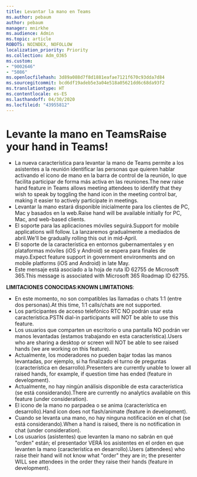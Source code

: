 ```yaml
---
title: Levantar la mano en Teams
ms.author: pebaum
author: pebaum
manager: mnirkhe
ms.audience: Admin
ms.topic: article
ROBOTS: NOINDEX, NOFOLLOW
localization_priority: Priority
ms.collection: Adm_O365
ms.custom:
- "9002646"
- "5086"
ms.openlocfilehash: 3d89a088d7f8d1881eafae7121f670c93dda7d84
ms.sourcegitcommit: bcd6df19adeb5e3a04e518a05621dd6c68da93f2
ms.translationtype: HT
ms.contentlocale: es-ES
ms.lasthandoff: 04/30/2020
ms.locfileid: "43955812"
---
```

# <a name="raise-your-hand-in-teams"></a><span data-ttu-id="09472-102">Levante la mano en Teams</span><span class="sxs-lookup"><span data-stu-id="09472-102">Raise your hand in Teams!</span></span>

- <span data-ttu-id="09472-103">La nueva característica para levantar la mano de Teams permite a los asistentes a la reunión identificar las personas que quieren hablar activando el icono de mano en la barra de control de la reunión, lo que facilita participar de forma más activa en las reuniones.</span><span class="sxs-lookup"><span data-stu-id="09472-103">The new raise hand feature in Teams allows meeting attendees to identify that they wish to speak by toggling the hand icon in the meeting control bar, making it easier to actively participate in meetings.</span></span>
- <span data-ttu-id="09472-104">Levantar la mano estará disponible inicialmente para los clientes de PC, Mac y basados en la web.</span><span class="sxs-lookup"><span data-stu-id="09472-104">Raise hand will be available initially for PC, Mac, and web-based clients.</span></span>
- <span data-ttu-id="09472-105">El soporte para las aplicaciones móviles seguirá.</span><span class="sxs-lookup"><span data-stu-id="09472-105">Support for mobile applications will follow.</span></span> <span data-ttu-id="09472-106">La lanzaremos gradualmente a mediados de abril.</span><span class="sxs-lookup"><span data-stu-id="09472-106">We'll be gradually rolling this out in mid-April.</span></span>
- <span data-ttu-id="09472-107">El soporte de la característica en entornos gubernamentales y en plataformas móviles (iOS y Android) se espera para finales de mayo.</span><span class="sxs-lookup"><span data-stu-id="09472-107">Expect feature support in government environments and on mobile platforms (iOS and Android) in late May.</span></span>
- <span data-ttu-id="09472-108">Este mensaje está asociado a la hoja de ruta ID 62755 de Microsoft 365.</span><span class="sxs-lookup"><span data-stu-id="09472-108">This message is associated with Microsoft 365 Roadmap ID 62755.</span></span>

<span data-ttu-id="09472-109">**LIMITACIONES CONOCIDAS**:</span><span class="sxs-lookup"><span data-stu-id="09472-109">**KNOWN LIMITATIONS**:</span></span>

- <span data-ttu-id="09472-110">En este momento, no son compatibles las llamadas o chats 1:1 (entre dos personas).</span><span class="sxs-lookup"><span data-stu-id="09472-110">At this time, 1:1 calls/chats are not supported.</span></span>
- <span data-ttu-id="09472-111">Los participantes de acceso telefónico RTC NO podrán usar esta característica.</span><span class="sxs-lookup"><span data-stu-id="09472-111">PSTN dial-in participants will NOT be able to use this feature.</span></span>
- <span data-ttu-id="09472-112">Los usuarios que comparten un escritorio o una pantalla NO podrán ver manos levantadas (estamos trabajando en esta característica).</span><span class="sxs-lookup"><span data-stu-id="09472-112">Users who are sharing a desktop or screen will NOT be able to see raised hands (we are working on this feature).</span></span>
- <span data-ttu-id="09472-113">Actualmente, los moderadores no pueden bajar todas las manos levantadas, por ejemplo, si ha finalizado el turno de preguntas (característica en desarrollo).</span><span class="sxs-lookup"><span data-stu-id="09472-113">Presenters are currently unable to lower all raised hands, for example, if question time has ended (feature in development).</span></span>
- <span data-ttu-id="09472-114">Actualmente, no hay ningún análisis disponible de esta característica (se está considerando).</span><span class="sxs-lookup"><span data-stu-id="09472-114">There are currently no analytics available on this feature (under consideration).</span></span>
- <span data-ttu-id="09472-115">El icono de la mano no parpadea o se anima (característica en desarrollo).</span><span class="sxs-lookup"><span data-stu-id="09472-115">Hand icon does not flash/animate (feature in development).</span></span>
- <span data-ttu-id="09472-116">Cuando se levanta una mano, no hay ninguna notificación en el chat (se está considerando).</span><span class="sxs-lookup"><span data-stu-id="09472-116">When a hand is raised, there is no notification in chat (under consideration).</span></span>
- <span data-ttu-id="09472-117">Los usuarios (asistentes) que levanten la mano no sabrán en qué "orden" están; el presentador VERÁ los asistentes en el orden en que levanten la mano (característica en desarrollo).</span><span class="sxs-lookup"><span data-stu-id="09472-117">Users (attendees) who raise their hand will not know what "order" they are in; the presenter WILL see attendees in the order they raise their hands (feature in development).</span></span>
